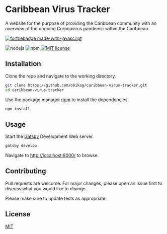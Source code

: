 # Caribbean Virus Tracker

A website for the purpose of providing the Caribbean community with an overview of the ongoing Coronavirus pandemic within the Caribbean.

[![forthebadge made-with-javascript][4]](https://www.javascript.com/)

![nodejs][1] ![npm][2] [![MIT license][3]](https://lbesson.mit-license.org/)

## Installation

Clone the repo and navigate to the working directory.

```bash
git clone https://github.com/obikag/caribbean-virus-tracker.git
cd caribbean-virus-tracker
```

Use the package manager [npm](https://www.npmjs.com/) to install the dependencies.

```bash
npm install
```

## Usage

Start the [Gatsby](https://www.gatsbyjs.org/) Development Web server.

```bash
gatsby develop
```

Navigate to <http://localhost:8000/> to browse.

## Contributing

Pull requests are welcome. For major changes, please open an issue first to discuss what you would like to change.

Please make sure to update tests as appropriate.

## License

[MIT](https://choosealicense.com/licenses/mit/)

[1]: https://img.shields.io/badge/nodejs-v8.11.3-brightgreen
[2]: https://img.shields.io/badge/npm-5.6.0-red
[3]: https://img.shields.io/badge/License-MIT-blue.svg
[4]: https://forthebadge.com/images/badges/made-with-javascript.svg
